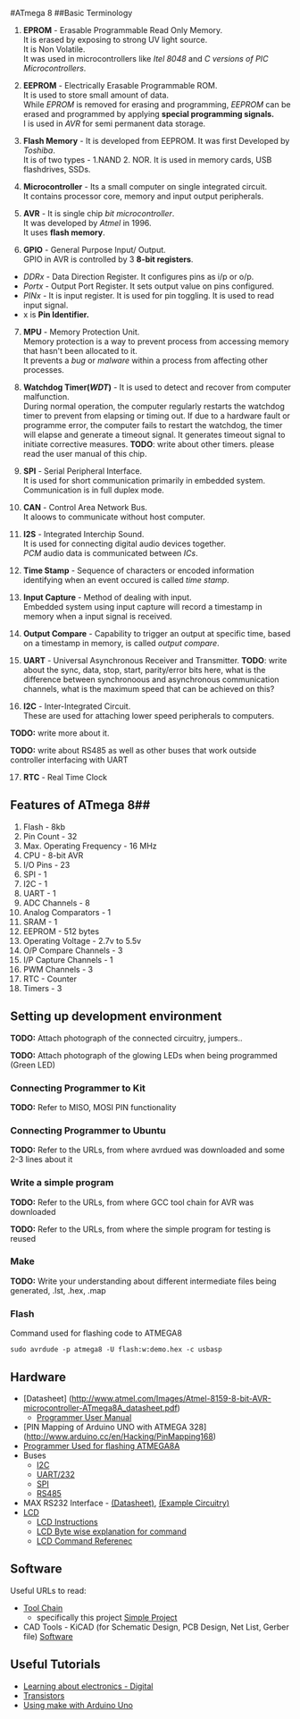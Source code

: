 #ATmega 8
##Basic Terminology
1. **EPROM** - Erasable Programmable Read Only Memory.  
                It is erased by exposing to strong UV light source.  
                It is Non Volatile.  
                It was used in microcontrollers like _Itel 8048_ and _C versions of PIC Microcontrollers_.

2. **EEPROM** - Electrically Erasable Programmable ROM.  
It is used to store small amount of data.  
While _EPROM_ is removed for erasing and programming, _EEPROM_ can be erased and programmed by applying **special programming signals.**  
I is used in _AVR_ for semi permanent data storage.

3. **Flash Memory** - It is developed from EEPROM. It was first Developed by _Toshiba_.  
                      It is of two types - 1.NAND 2. NOR.
                      It is used in memory cards, USB flashdrives, SSDs.

4. **Microcontroller** - Its a small computer on single integrated circuit.  
It contains processor core, memory and input output peripherals.  

5. **AVR** - It is single chip _bit microcontroller_.  
It was developed by _Atmel_ in 1996.  
It uses **flash memory**.

6. **GPIO** - General Purpose Input/ Output.  
GPIO in AVR is controlled by 3 **8-bit registers**.  
 * _DDRx_ - Data Direction Register. It configures pins as i/p or o/p.
 * _Portx_ - Output Port Register. It sets output value on pins configured.
 * _PINx_ - It is input register. It is used for pin toggling. It is used to read input signal.  
 * x is **Pin Identifier.**  

7. **MPU** - Memory Protection Unit.  
Memory protection is a way to prevent process from accessing memory that hasn't been allocated to it.  
It prevents a _bug_ or _malware_ within a process from affecting other processes.  

8. **Watchdog Timer(_WDT_)** - It is used to detect and recover from computer malfunction.  
During normal operation, the computer regularly restarts the watchdog timer to prevent from elapsing or timing out. If due to a hardware fault or programme error, the computer fails to restart the watchdog, the timer will elapse and generate a timeout signal. It generates timeout signal to initiate corrective measures.
**TODO**: write about other timers. please read the user manual of this chip.

9. **SPI** - Serial Peripheral Interface.  
It is used for short communication primarily in embedded system. Communication is in full duplex mode.

10. **CAN** - Control Area Network Bus.  
It aloows to communicate without host computer.

11. **I2S** - Integrated Interchip Sound.  
It is used for connecting digital audio devices together.  
_PCM_ audio data is communicated between _ICs_.

12. **Time Stamp** - Sequence of characters or encoded information identifying when an event occured is called _time stamp_.

13. **Input Capture** - Method of dealing with input.  
Embedded system using input capture will record a timestamp in memory when a input signal is received.

14. **Output Compare** - Capability to trigger an output at specific time, based on a timestamp in memory, is called _output compare_.

15. **UART** - Universal Asynchronous Receiver and Transmitter.
**TODO**: write about the sync, data, stop, start, parity/error bits here, what is the difference between synchronoous and asynchronous communication channels, what is the maximum speed that can be achieved on this?

16. **I2C** - Inter-Integrated Circuit.  
These are used for attaching lower speed peripherals to computers.


**TODO:** write more about it.

**TODO:** write about RS485 as well as other buses that work outside controller interfacing with UART

17. **RTC** - Real Time Clock

## Features of ATmega 8##

 1. Flash - 8kb
 2. Pin Count - 32
 3. Max. Operating Frequency - 16 MHz
 4. CPU - 8-bit AVR
 5. I/O Pins - 23
 6. SPI - 1
 7. I2C - 1
 8. UART - 1
 9. ADC Channels - 8
 10. Analog Comparators - 1
 11. SRAM - 1
 12. EEPROM - 512 bytes
 13. Operating Voltage - 2.7v to 5.5v
 14. O/P Compare Channels - 3
 15. I/P Capture Channels - 1
 16. PWM Channels - 3
 17. RTC - Counter
 18. Timers - 3

## Setting up development environment

 **TODO:** Attach photograph of the connected circuitry, jumpers..
 
 **TODO:** Attach photograph of the glowing LEDs when being programmed (Green LED)
 
### Connecting Programmer to Kit
 
 **TODO:** Refer to MISO, MOSI PIN functionality
 
### Connecting Programmer to Ubuntu
 **TODO:** Refer to the URLs, from where avrdued was downloaded and some 2-3 lines about it
 
 
 
### Write a simple program
 
 **TODO:** Refer to the URLs, from where GCC tool chain for AVR was downloaded
 
 **TODO:** Refer to the URLs, from where the simple program for testing is reused
 

### Make 
 
 **TODO:** Write your understanding about different intermediate files being generated, .lst, .hex, .map
 
### Flash

Command used for flashing code to ATMEGA8

 `sudo avrdude -p atmega8 -U flash:w:demo.hex -c usbasp`

## Hardware
 
 * [Datasheet] (http://www.atmel.com/Images/Atmel-8159-8-bit-AVR-microcontroller-ATmega8A_datasheet.pdf)
    * [Programmer User Manual](http://www.elesof.com/electronics/data/admin-files/AVRUPro+_V02.pdf)
 * [PIN Mapping of Arduino UNO with ATMEGA 328] (http://www.arduino.cc/en/Hacking/PinMapping168)
 * [Programmer Used for flashing ATMEGA8A](http://www.elesof.com/electronics/product/avrupro_plus)
 * Buses
     - [I2C](http://www.nxp.com/documents/user_manual/UM10204.pdf)
     - [UART/232]()
     - [SPI]()
     - [RS485]()
 * MAX RS232 Interface -  [(Datasheet)](http://www.ti.com/lit/ds/symlink/max232.pdf), [(Example Circuitry)](https://arduinodiy.files.wordpress.com/2012/03/max232.jpg)
 * [LCD](http://www.limetrace.co.uk/how-to-connect-an-lcd-to-the-arduino)
     - [LCD Instructions](http://web.alfredstate.edu/weimandn/lcd/lcd_initialization/lcd_initialization_index.html)
     - [LCD Byte wise explanation for command](http://esd.cs.ucr.edu/labs/interface/interface.html)
     - [LCD Command Referenec](https://www.openhacks.com/uploadsproductos/eone-1602a1.pdf)

## Software

 Useful URLs to read:
 * [Tool Chain](http://nongnu.org/avr-libc/user-manual)
    * specifically this project [Simple Project](http://nongnu.org/avr-libc/user-manual/group__demo__project.html)
 * CAD Tools - KiCAD (for Schematic Design, PCB Design, Net List, Gerber file) [Software](http://www.kicad-pcb.org/display/KICAD/KiCad+EDA+Software+Suite)

## Useful Tutorials
* [Learning about electronics - Digital](http://www.learnabout-electronics.org/Digital)
* [Transistors](http://www.electronics-tutorials.ws/transistor)
* [Using make with Arduino Uno](https://www.ashleymills.com/node/327)
 



                
  
